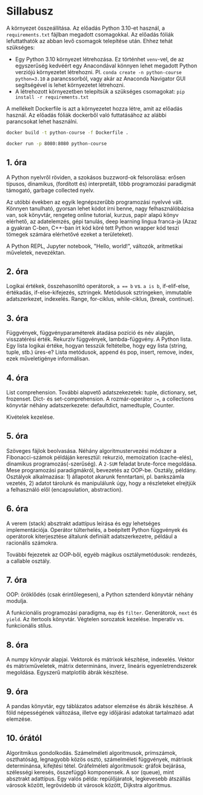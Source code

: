 # Sillabusz


A környezet összeállítása. Az előadás Python 3.10-et használ, a `requirements.txt` fájlban megadott csomagokkal. Az előadás fóliák lefuttathatók az abban levő csomagok telepítése után. Ehhez tehát szükséges:
* Egy Python 3.10 környezet létrehozása. Ez történhet `venv`-vel, de az egyszerűség kedvéért egy Anacondával könnyen lehet megadott Python verziójú környezetet létrehozni. Pl. `conda create -n python-course python=3.10` a parancssorból, vagy akár az Anaconda Navigator GUI segítségével is lehet környezetet létrehozni.
* A létrehozott környezetben telepítsük a szükséges csomagokat: `pip install -r requirements.txt`

A mellékelt Dockerfile is azt a környezetet hozza létre, amit az előadás használ. Az előadás fóliák dockerből való futtatásához az alábbi parancsokat lehet használni.

```bash
docker build -t python-course -f Dockerfile .
```

```bash
docker run -p 8080:8080 python-course
```

## 1. óra

A Python nyelvről röviden, a szokásos buzzword-ok felsorolása: erősen típusos, dinamikus, (fordított és) interpretált, több programozási paradigmát támogató, garbage collected nyelv.

Az utóbbi években az egyik legnépszerűbb programozási nyelvvé vált. Könnyen tanulható, gyorsan lehet kódot írni benne, nagy felhasználóbázisa van, sok könyvtár, rengeteg online tutorial, kurzus, papír alapú könyv elérhető, az adatelemzés, gépi tanulás, deep learning lingua franca-ja (Azaz a gyakran C-ben, C++-ban írt kód köré tett Python wrapper kód teszi tömegek számára elérhetővé ezeket a területeket).

A Python REPL, Jupyter notebook, "Hello, world!", változók, aritmetikai műveletek, nevezéktan.

## 2. óra

Logikai értékek, összehasonlító operátorok, `a == b` vs. `a is b`, if-elif-else, értékadás, if-else-kifejezés, sztringek. Metódusok sztringeken, immutable adatszerkezet, indexelés. Range, for-ciklus, while-ciklus, (break, continue).


## 3. óra

Függvények, függvényparaméterek átadása pozíció és név alapján, visszatérési érték. Rekurzív függvények, lambda-függvény. A Python lista. Egy lista logikai értéke, hogyan tesszük feltételbe, hogy egy lista (string, tuple, stb.) üres-e? Lista metódusok, append és pop, insert, remove, index, ezek műveletigénye informálisan.


## 4. óra

List comprehension. További alapvető adatszekezetek: tuple, dictionary, set, frozenset. Dict- és set-comprehension. A rozmár-operátor `:=`, a collections könyvtár néhány adatszerkezete: defaultdict, namedtuple, Counter.

Kivételek kezelése.


## 5. óra

Szöveges fájlok beolvasása. Néhány algoritmustervezési módszer a Fibonacci-számok példáján keresztül: rekurzió, memoization (cache-elés), dinamikus programozás(-szerűség). A `2-SUM` feladat brute-force megoldása. Mese programozási paradigmákról, bevezetés az OOP-be. Osztály, példány. Osztályok
alkalmazása: 1) állapotot akarunk fenntartani, pl. bankszámla vezetés, 2) adatot tárolunk és manipulálunk úgy, hogy a részleteket elrejtjük a felhasználó elől (encapsulation, abstraction).


## 6. óra

A verem (stack) absztrakt adattípus leírása és egy lehetséges implementációja. Operátor túlterhelés, a
beépített Python függvények és operátorok kiterjesztése általunk definiált adatszerkezetre, például a racionális számokra.

További fejezetek az OOP-ből, egyéb mágikus osztálymetódusok: rendezés, a callable osztály.


## 7. óra

OOP: öröklődés (csak érintőlegesen), a Python sztenderd könyvtár néhány modulja.

A funkcionális programozási paradigma, `map` és `filter`. Generátorok, `next` és `yield`. Az itertools könyvtár. Végtelen sorozatok kezelése. Imperatív vs. funkcionális stílus.


## 8. óra

A numpy könyvár alapjai. Vektorok és mátrixok készítése, indexelés. Vektor és mátrixműveletek, mátrix determináns, inverz, lineáris egyenletrendszerek megoldása. Egyszerű matplotlib ábrák készítése.


## 9. óra

A pandas könyvtár, egy táblázatos adatsor elemzése és ábrák készítése. A föld népességének változása, illetve egy időjárási adatokat tartalmazó adat elemzése.


## 10. órától

Algoritmikus gondolkodás. Számelméleti algoritmusok, prímszámok, oszthatóság, legnagyobb közös osztó, számelméleti függvények, mátrixok determinánsa, kifejtési tétel. Gráfelméleti algoritmusok: gráfok bejárása, szélességi keresés, összefüggő komponensek. A sor (queue), mint absztrakt adattípus. Egy valós példa: repülőjáratok, legkevesebb átszállás városok között, legrövidebb út városok között, Dijkstra algoritmus.
